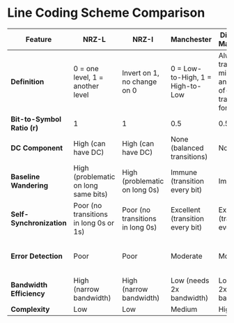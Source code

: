 
# Line Coding Scheme Comparison

| **Feature**              | **NRZ-L**                                | **NRZ-I**                                | **Manchester**                                | **Differential Manchester**                   | **AMI**                                       |
|--------------------------|-------------------------------------------|-------------------------------------------|------------------------------------------------|------------------------------------------------|-----------------------------------------------|
| **Definition**           | 0 = one level, 1 = another level         | Invert on 1, no change on 0               | 0 = Low-to-High, 1 = High-to-Low               | Always transition mid-bit, and start-of-bit transition for 0 | 1 = alternating ± voltages, 0 = 0V             |
| **Bit-to-Symbol Ratio (r)** | 1                                       | 1                                         | 0.5                                            | 0.5                                            | 1                                             |
| **DC Component**         | High (can have DC)                        | High (can have DC)                        | None (balanced transitions)                    | None                                           | None (balanced pulses)                        |
| **Baseline Wandering**   | High (problematic on long same bits)     | High (problematic on long 0s)             | Immune (transition every bit)                  | Immune                                         | Immune (alternating 1s cancel)                |
| **Self-Synchronization** | Poor (no transitions in long 0s or 1s)   | Poor (no transitions in long 0s)          | Excellent (transition every bit)               | Excellent (transition every bit)               | Good (transitions on 1s only)                 |
| **Error Detection**      | Poor                                      | Poor                                      | Moderate                                       | Moderate                                       | Good (pulse violations detectable)            |
| **Bandwidth Efficiency** | High (narrow bandwidth)                  | High (narrow bandwidth)                   | Low (needs 2x bandwidth)                       | Low (needs 2x bandwidth)                       | Moderate                                      |
| **Complexity**           | Low                                       | Low                                       | Medium                                         | High                                           | Medium                                        |
